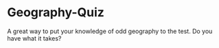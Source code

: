 # Geography-Quiz
A great way to put your knowledge of odd geography to the test. Do you have what it takes?
